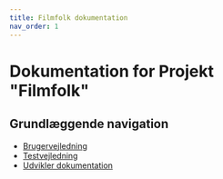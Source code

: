 ```yaml
---
title: Filmfolk dokumentation
nav_order: 1
---
```


# Dokumentation for Projekt "Filmfolk"

## Grundlæggende navigation

- [Brugervejledning](/user-guide/)
- [Testvejledning](/test-guide/)
- [Udvikler dokumentation](development.md)

